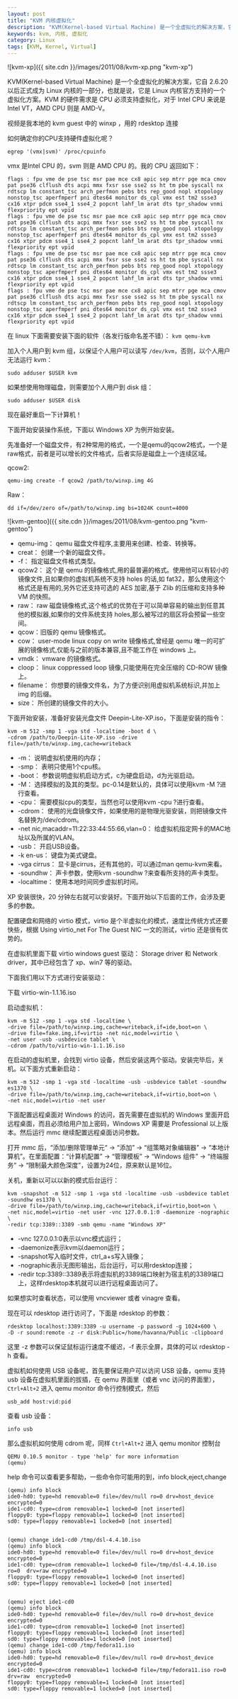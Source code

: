 ```yaml
---
layout: post
title: "KVM 内核虚拟化"
description: "KVM(Kernel-based Virtual Machine) 是一个全虚拟化的解决方案，它自 2.6.20 以后正式成为 Linux 内核的一部分，也就是说，它是 Linux 内核官方支持的一个虚拟化方案"
keywords: kvm, 内核, 虚拟化
category: Linux
tags: [KVM, Kernel, Virtual]
---
```


![kvm-xp]({{ site.cdn }}/images/2011/08/kvm-xp.png "kvm-xp")

KVM(Kernel-based Virtual Machine) 是一个全虚拟化的解决方案，它自 2.6.20 以后正式成为 Linux 内核的一部分，也就是说，它是 Linux 内核官方支持的一个虚拟化方案。KVM 的硬件需求是 CPU 必须支持虚拟化，对于 Intel CPU 来说是 Intel VT，AMD CPU 则是 AMD-V。

视频是我本地的 kvm guest 中的 winxp ，用的 rdesktop 连接

如何确定你的CPU支持硬件虚拟化呢？

    egrep '(vmx|svm)' /proc/cpuinfo

<!-- more -->
vmx 是Intel CPU 的，svm 则是 AMD CPU 的。我的 CPU 返回如下：

    flags : fpu vme de pse tsc msr pae mce cx8 apic sep mtrr pge mca cmov pat pse36 clflush dts acpi mmx fxsr sse sse2 ss ht tm pbe syscall nx rdtscp lm constant_tsc arch_perfmon pebs bts rep_good nopl xtopology nonstop_tsc aperfmperf pni dtes64 monitor ds_cpl vmx est tm2 ssse3 cx16 xtpr pdcm sse4_1 sse4_2 popcnt lahf_lm arat dts tpr_shadow vnmi flexpriority ept vpid
    flags : fpu vme de pse tsc msr pae mce cx8 apic sep mtrr pge mca cmov pat pse36 clflush dts acpi mmx fxsr sse sse2 ss ht tm pbe syscall nx rdtscp lm constant_tsc arch_perfmon pebs bts rep_good nopl xtopology nonstop_tsc aperfmperf pni dtes64 monitor ds_cpl vmx est tm2 ssse3 cx16 xtpr pdcm sse4_1 sse4_2 popcnt lahf_lm arat dts tpr_shadow vnmi flexpriority ept vpid
    flags : fpu vme de pse tsc msr pae mce cx8 apic sep mtrr pge mca cmov pat pse36 clflush dts acpi mmx fxsr sse sse2 ss ht tm pbe syscall nx rdtscp lm constant_tsc arch_perfmon pebs bts rep_good nopl xtopology nonstop_tsc aperfmperf pni dtes64 monitor ds_cpl vmx est tm2 ssse3 cx16 xtpr pdcm sse4_1 sse4_2 popcnt lahf_lm arat dts tpr_shadow vnmi flexpriority ept vpid
    flags : fpu vme de pse tsc msr pae mce cx8 apic sep mtrr pge mca cmov pat pse36 clflush dts acpi mmx fxsr sse sse2 ss ht tm pbe syscall nx rdtscp lm constant_tsc arch_perfmon pebs bts rep_good nopl xtopology nonstop_tsc aperfmperf pni dtes64 monitor ds_cpl vmx est tm2 ssse3 cx16 xtpr pdcm sse4_1 sse4_2 popcnt lahf_lm arat dts tpr_shadow vnmi flexpriority ept vpid

在 linux 下面需要安装下面的软件（各发行版命名差不错）： `kvm qemu-kvm`

加入个人用户到 kvm 组，以保证个人用户可以读写 `/dev/kvm`，否则，以个人用户无法运行 kvm：

    sudo adduser $USER kvm

如果想使用物理磁盘，则需要加个人用户到 disk 组：

    sudo adduser $USER disk

现在最好重启一下计算机！

下面开始安装操作系统，下面以 Windows XP 为例开始安装。

先准备好一个磁盘文件，有2种常用的格式，一个是qemu的qcow2格式，一个是raw格式，前者是可以增长的文件格式，后者实际是磁盘上一个连续区域。

qcow2:

    qemu-img create -f qcow2 /path/to/winxp.img 4G

Raw：

    dd if=/dev/zero of=/path/to/winxp.img bs=1024K count=4000

![kvm-gentoo]({{ site.cdn }}/images/2011/08/kvm-gentoo.png "kvm-gentoo")

- qemu-img： qemu 磁盘文件程序,主要用来创建、检查、转换等。
- creat： 创建一个新的磁盘文件。
- -f： 指定磁盘文件格式类型。
- qcow2： 这个是 qemu 的镜像格式,用的最普遍的格式。使用他可以有较小的镜像文件,且如果你的虚拟机系统不支持 holes 的话,如 fat32，那么使用这个格式还是有用的,另外它还支持可选的 AES 加密,基于 Zlib 的压缩和支持多种 VM 的快照。
- raw： raw 磁盘镜像格式,这个格式的优势在于可以简单容易的输出到任意其他的模拟器,如果你的文件系统支持 holes,那么被写过的扇区将会预留一些空间。
- qcow：旧版的 qemu 镜像格式。
- cow： user-mode linux copy on write 镜像格式,曾经是 qemu 唯一的可扩展的镜像格式,仅能与之前的版本兼容,且不能工作在 windows 上。
- vmdk： vmware 的镜像格式。
- cloop： linux coppressed loop 镜像,只能使用在完全压缩的 CD-ROW 镜像上。
- filename： 你想要的镜像文件名，为了方便识别用虚拟机系统标识,并加上 img 的后缀。
- size： 所创建的镜像文件的大小。

下面开始安装，准备好安装光盘文件 Deepin-Lite-XP.iso，下面是安装的指令：

    kvm -m 512 -smp 1 -vga std -localtime -boot d \
    -cdrom /path/to/Deepin-Lite-XP.iso -drive file=/path/to/winxp.img,cache=writeback

- -m： 说明虚拟机使用的内存；
- -smp： 表明只使用1个cpu核。
- -boot： 参数说明虚拟机启动方式，c为硬盘启动，d为光驱启动。
- -M： 选择模拟的及其的类型。pc-0.14是默认的，具体可以使用kvm -M ?进行查看。
- -cpu： 需要模拟cpu的类型，当然也可以使用kvm -cpu ?进行查看。
- -cdrom： 使用的光盘镜像文件，如果使用的是物理光驱安装，则把镜像文件名替换为/dev/cdrom。
- -net nic,macaddr=11:22:33:44:55:66,vlan=0： 给虚拟机指定网卡的MAC地址以及所属的VLAN。
- -usb： 开启USB设备。
- -k en-us： 键盘为美式键盘。
- -vga cirrus： 显卡是cirrus，还有其他的，可以通过man qemu-kvm来看。
- -soundhw： 声卡参数，使用kvm -soundhw ?来查看所支持的声卡类型。
- -localtime： 使用本地时间同步虚拟机时间。

XP 安装很快，20 分钟左右就可以安装好。下面开始以下后面的工作，会涉及更多的参数。

配置硬盘和网络的 virtio 模式，virtio 是个半虚拟化的模式，速度比传统方式还要快些，根据 Using virtio_net For The Guest NIC 一文的测试，virtio 还是很有优势的。

在虚拟机里面下载 virtio windows guest 驱动： Storage driver 和 Network driver，其中已经包含了 xp、win7 等的驱动。

下面我们用以下方式进行安装驱动：

下载 virtio-win-1.1.16.iso

启动虚拟机：

    kvm -m 512 -smp 1 -vga std -localtime \
    -drive file=/path/to/winxp.img,cache=writeback,if=ide,boot=on \
    -drive file=fake.img,if=virtio -net nic,model=virtio \
    -net user -usb -usbdevice tablet \
    -cdrom /path/to/virtio-win-1.1.16.iso

在启动的虚拟机里，会找到 virtio 设备，然后安装这两个驱动。安装完毕后，关机。以下面方式重新启动：

    kvm -m 512 -smp 1 -vga std -localtime -usb -usbdevice tablet -soundhw es1370 \
    -drive file=/path/to/winxp.img,cache=writeback,if=virtio,boot=on \
    -net nic,model=virtio -net user

下面配置远程桌面对 Windows 的访问，首先需要在虚拟机的 Windows 里面开启远程桌面，而且必须给用户加上密码，Windows XP 需要是 Professional 以上版本。然后运行 mmc 继续配置远程桌面访问参数。

打开 mmc 后，“添加/删除管理单元“ -> “添加” -> “组策略对象编辑器” -> “本地计算机”。在里面配置：“计算机配置” -> “管理模板” -> “Windows 组件” -> “终端服务” -> “限制最大颜色深度”，设置为24位，原来默认是16位。

关机，重新以可以以新的模式后台运行：

    kvm -snapshot -m 512 -smp 1 -vga std -localtime -usb -usbdevice tablet -soundhw es1370 \
    -drive file=/path/to/winxp.img,cache=writeback,if=virtio,boot=on \
    -net nic,model=virtio -net user -vnc 127.0.0.1:0 -daemonize -nographic \
    -redir tcp:3389::3389 -smb qemu -name "Windows XP"

- -vnc 127.0.0.1:0表示以vnc模式运行；
- -daemonize表示kvm以daemon运行；
- -snapshot写入临时文件，ctrl_a+s写入镜像；
- -nographic表示无图形输出，后台运行，可以用rdesktop连接；
- -redir tcp:3389::3389表示将虚拟机的3389端口映射为宿主机的3389端口上，这样rdesktop本机就可以进行远程桌面访问了。

如果想实时查看状态，可以使用 vncviewer 或者 vinagre 查看。

现在可以 rdesktop 进行访问了，下面是 rdesktop 的参数：

    rdesktop localhost:3389:3389 -u username -p password -g 1024×600 \
    -D -r sound:remote -z -r disk:Public=/home/havanna/Public -clipboard

这里 -z 参数可以保证鼠标运行速度不缓迟，-f 表示全屏，具体的可以 rdesktop -h 查看。

虚拟机如何使用 USB 设备呢，首先要保证用户可以访问 USB 设备，qemu 支持 usb 设备在虚拟机里面的拔插，在 qemu 界面里（或者 vnc 访问的界面里），`Ctrl+Alt+2` 进入 qemu monitor 命令行控制模式，然后

    usb_add host:vid:pid

查看 usb 设备：

    info usb

那么虚拟机如何使用 cdrom 呢，同样 `Ctrl+Alt+2` 进入 qemu monitor 控制台

    QEMU 0.10.5 monitor - type 'help' for more information
    (qemu)

help 命令可以查看更多帮助，一些命令你可能用的到，info block,eject,change

    (qemu) info block
    ide0-hd0: type=hd removable=0 file=/dev/null ro=0 drv=host_device encrypted=0
    ide1-cd0: type=cdrom removable=1 locked=0 [not inserted]
    floppy0: type=floppy removable=1 locked=0 [not inserted]
    sd0: type=floppy removable=1 locked=0 [not inserted]


    (qemu) change ide1-cd0 /tmp/dsl-4.4.10.iso
    (qemu) info block
    ide0-hd0: type=hd removable=0 file=/dev/null ro=0 drv=host_device encrypted=0
    ide1-cd0: type=cdrom removable=1 locked=0 file=/tmp/dsl-4.4.10.iso ro=0  drv=raw encrypted=0
    floppy0: type=floppy removable=1 locked=0 [not inserted]
    sd0: type=floppy removable=1 locked=0 [not inserted]


    (qemu) eject ide1-cd0
    (qemu) info block
    ide0-hd0: type=hd removable=0 file=/dev/null ro=0 drv=host_device encrypted=0
    ide1-cd0: type=cdrom removable=1 locked=0 [not inserted]
    floppy0: type=floppy removable=1 locked=0 [not inserted]
    sd0: type=floppy removable=1 locked=0 [not inserted]
    (qemu) change ide1-cd0 /tmp/fedora11.iso
    (qemu) info block
    ide0-hd0: type=hd removable=0 file=/dev/null ro=0 drv=host_device encrypted=0
    ide1-cd0: type=cdrom removable=1 locked=0 file=/tmp/fedora11.iso ro=0 drv=raw  encrypted=0
    floppy0: type=floppy removable=1 locked=0 [not inserted]
    sd0: type=floppy removable=1 locked=0 [not inserted]
